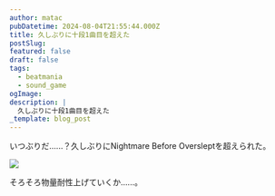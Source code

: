 ```yaml
---
author: matac
pubDatetime: 2024-08-04T21:55:44.000Z
title: 久しぶりに十段1曲目を超えた
postSlug: 
featured: false
draft: false
tags:
  - beatmania
  - sound_game
ogImage: 
description: |
  久しぶりに十段1曲目を超えた
_template: blog_post
---
```


いつぶりだ......？久しぶりにNightmare Before Oversleptを超えられた。

![](/img/nbo.jpg)

そろそろ物量耐性上げていくか......。